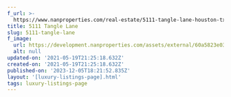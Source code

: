 ```yaml
---
f_url: >-
  https://www.nanproperties.com/real-estate/5111-tangle-lane-houston-tx-77056/44613096/105156059
title: 5111 Tangle Lane
slug: 5111-tangle-lane
f_image:
  url: https://development.nanproperties.com/assets/external/60a5823e033f3f3759b225b0_img-1.jpeg
  alt: null
updated-on: '2021-05-19T21:25:18.632Z'
created-on: '2021-05-19T21:25:18.632Z'
published-on: '2023-12-05T18:21:52.835Z'
layout: '[luxury-listings-page].html'
tags: luxury-listings-page
---
```



